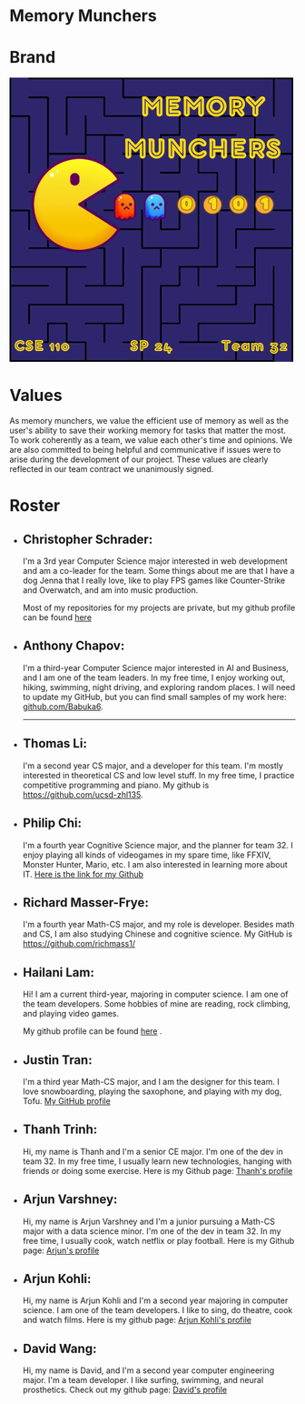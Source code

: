 # Memory Munchers

# Brand

![memory munchers logo](/admin/branding/memory-munchers-logo.png)

# Values

As memory munchers, we value the efficient use of memory as well as the user's ability to save their working memory for tasks that matter the most. To work coherently as a team, we value each other's time and opinions. We are also committed to being helpful and communicative if issues were to arise during the development of our project. These values are clearly reflected in our team contract we unanimously signed.

# Roster

- ## **Christopher Schrader**:
    I'm a 3rd year Computer Science major interested in web development and am a co-leader for the team. Some things about me are that I have a dog Jenna that I really love, like to play FPS games like Counter-Strike and Overwatch, and am into music production.

    Most of my repositories for my projects are private, but my github profile can be found [here](https://github.com/chris-529)
- ## **Anthony Chapov**:
    I'm a third-year Computer Science major interested in AI and Business, and I am one of the team leaders. In my free time, I enjoy working out, hiking, swimming, night driving, and exploring random places. I will need to update my GitHub, but you can find small samples of my work here: [github.com/Babuka6](https://github.com/Babuka6).

    ---
- ## **Thomas Li**:
  I'm a second year CS major, and a developer for this team. I'm mostly interested in theoretical CS and low level stuff. In my free time, I practice competitive programming and piano. My github is https://github.com/ucsd-zhl135.
  
- ## **Philip Chi**:
  I'm a fourth year Cognitive Science major, and the planner for team 32. I enjoy playing all kinds of videogames in my spare time, like FFXIV, Monster Hunter, Mario, etc. I am also interested in learning more about IT. [Here is the link for my Github](https://github.com/philchi)

- ## **Richard Masser-Frye**:
  I'm a fourth year Math-CS major, and my role is developer. Besides math and CS, I am also studying Chinese and cognitive science. My GitHub is https://github.com/richmass1/

- ## **Hailani Lam**:
  Hi! I am a current third-year, majoring in computer science. I am one of the team developers. Some hobbies of mine are reading, rock climbing, and playing video games.
  
  My github profile can be found [here](https://github.com/hlani) .
  
- ## **Justin Tran**:
  I'm a third year Math-CS major, and I am the designer for this team. I love snowboarding, playing the saxophone, and playing with my dog, Tofu. [My GitHub profile](https://github.com/jtran-9)


- ## **Thanh Trinh**:
  Hi, my name is Thanh and I'm a senior CE major. I'm one of the dev in team 32. In my free time, I usually learn new technologies, hanging with friends or doing some exercise. Here is my Github page: [Thanh's profile](https://github.com/jayden789)


- ## **Arjun Varshney**:
  Hi, my name is Arjun Varshney and I'm a junior pursuing a Math-CS major with a data science minor. I'm one of the dev in team 32. In my free time, I usually cook, watch netflix or play football. Here is my Github page: [Arjun's profile](https://github.com/avarshney15)

- ## **Arjun Kohli**:
  Hi, my name is Arjun Kohli and I'm a second year majoring in computer science. I am one of the team developers. I like to sing, do theatre, cook and watch films. Here is my github page: [Arjun Kohli's profile](https://github.com/a2kohli)

- ## **David Wang**:
  Hi, my name is David, and I'm a second year computer engineering major. I'm a team developer. I like surfing, swimming, and neural prosthetics. Check out my github page: [David's profile](https://github.com/davidwcode)
